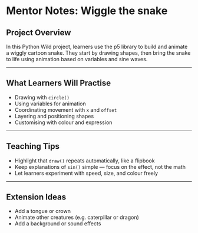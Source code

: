 # Mentor Notes: Wiggle the snake

## Project Overview

In this Python Wild project, learners use the p5 library to build and animate a wiggly cartoon snake. They start by drawing shapes, then bring the snake to life using animation based on variables and sine waves.

---

## What Learners Will Practise

- Drawing with `circle()`
- Using variables for animation
- Coordinating movement with `x` and `offset`
- Layering and positioning shapes
- Customising with colour and expression

---

## Teaching Tips

- Highlight that `draw()` repeats automatically, like a flipbook
- Keep explanations of `sin()` simple — focus on the effect, not the math
- Let learners experiment with speed, size, and colour freely

---

## Extension Ideas

- Add a tongue or crown
- Animate other creatures (e.g. caterpillar or dragon)
- Add a background or sound effects
